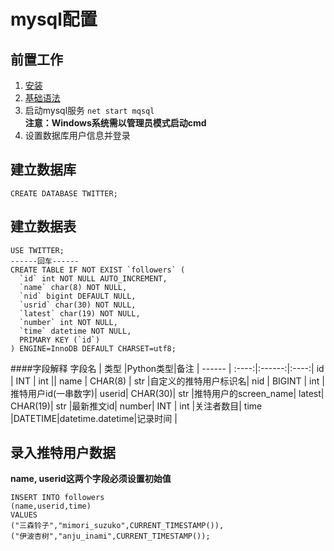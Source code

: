 mysql配置
====
前置工作
----
1. [安装](https://dev.mysql.com/downloads/mysql/)  
2. [基础语法](https://www.runoob.com/mysql/mysql-tutorial.html)  
3. 启动mysql服务
`net start mqsql`  
**注意：Windows系统需以管理员模式启动cmd**
4. 设置数据库用户信息并登录

建立数据库
----
```mysql
CREATE DATABASE TWITTER;
```
建立数据表
----
```mysql
USE TWITTER;
------回车------
CREATE TABLE IF NOT EXIST `followers` (
  `id` int NOT NULL AUTO_INCREMENT,
  `name` char(8) NOT NULL,
  `nid` bigint DEFAULT NULL,
  `usrid` char(30) NOT NULL,
  `latest` char(19) NOT NULL,
  `number` int NOT NULL,
  `time` datetime NOT NULL,
  PRIMARY KEY (`id`)
) ENGINE=InnoDB DEFAULT CHARSET=utf8;
```  
####字段解释
字段名  | 类型 |Python类型|备注 |
------ | :----:|:------:|:----:|
id     | INT   |  int   ||
name  | CHAR(8) |  str  |自定义的推特用户标识名|
nid   | BIGINT |  int   |推特用户id(一串数字)|
userid| CHAR(30)| str   |推特用户的screen_name|
latest| CHAR(19)| str   |最新推文id|
number| INT    |  int   |关注者数目|
time  |DATETIME|datetime.datetime|记录时间 |

录入推特用户数据
----
**name, userid这两个字段必须设置初始值**
```mysql
INSERT INTO followers
(name,userid,time)
VALUES
("三森铃子","mimori_suzuko",CURRENT_TIMESTAMP()),
("伊波杏树","anju_inami",CURRENT_TIMESTAMP());
```
